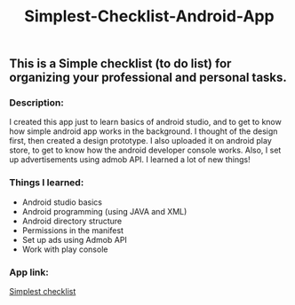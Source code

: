 <!DOCTYPE html>
<html>
<header>
  <h1>Simplest-Checklist-Android-App<h1>
</header>
<body>
  <h2>This is a Simple checklist (to do list) for organizing your professional and personal tasks.</h2>
  <section>
    <h3>Description: </h3>
    <p>I created this app just to learn basics of android studio, and to get to know how simple android app works in the background.
     I thought of the design first, then created a design prototype. I also uploaded it on android play store, to get to know how the android developer console works. Also, I set up advertisements using admob API. I learned a lot of new things!</p>
    <h3>Things I learned: </h3>
    <ul>
      <li>Android studio basics</li>
      <li>Android programming (using JAVA and XML)</li>
      <li>Android directory structure</li>
      <li>Permissions in the manifest</li>
      <li>Set up ads using Admob API</li>
      <li>Work with play console</li>
    </ul>
    <h3>App link: </h3>
    <a href="https://play.google.com/store/apps/details?id=com.ruturaj.android.simplist.simplestchecklist">Simplest checklist</a>
  </section>
</body>
</html>
